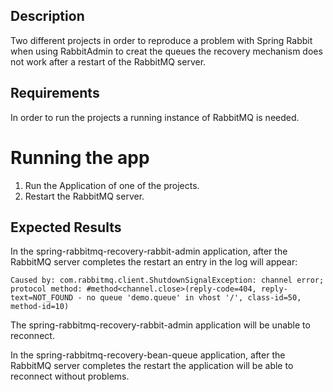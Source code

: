 ## Description

Two different projects in order to reproduce a problem with Spring Rabbit when using RabbitAdmin to creat the queues the recovery mechanism does not work after a restart of the RabbitMQ server.

## Requirements
In order to run the projects a running instance of RabbitMQ is needed.

# Running the app
1. Run the Application of one of the projects.
1. Restart the RabbitMQ server.

## Expected Results
In the spring-rabbitmq-recovery-rabbit-admin application, after the RabbitMQ server completes the restart an entry in the log will appear:

`Caused by: com.rabbitmq.client.ShutdownSignalException: channel error; protocol method: #method<channel.close>(reply-code=404, reply-text=NOT_FOUND - no queue 'demo.queue' in vhost '/', class-id=50, method-id=10)`

The spring-rabbitmq-recovery-rabbit-admin application will be unable to reconnect.

In the spring-rabbitmq-recovery-bean-queue application, after the RabbitMQ server completes the restart the application will be able to reconnect without problems.
